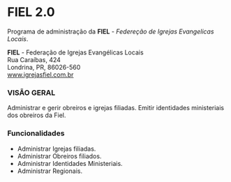 # FIEL 2.0
Programa de administração da **FIEL** - *Federeção de Igrejas Evangelicas Locais*.

**FIEL** - Federação de Igrejas Evangélicas Locais  
Rua Caraíbas, 424  
Londrina, PR, 86026-560  
www.igrejasfiel.com.br  


### VISÃO GERAL
Administrar e gerir obreiros e igrejas filiadas. Emitir identidades ministeriais dos obreiros da Fiel.

### Funcionalidades
* Administrar Igrejas filiadas.
* Administrar Obreiros filiados.
* Administrar Identidades Ministeriais.
* Administrar Regionais.
